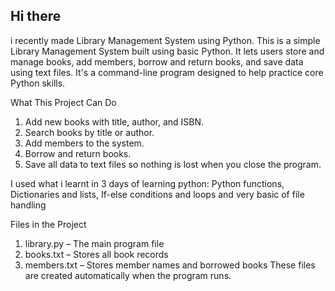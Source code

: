 ## Hi there 
i recently made Library Management System using Python.
This is a simple Library Management System built using basic Python. It lets users store and manage books, add members, borrow and return books, and save data using text files. It's a command-line program designed to help practice core Python skills.

What This Project Can Do
1. Add new books with title, author, and ISBN.
2. Search books by title or author.
3. Add members to the system.
4. Borrow and return books.
5. Save all data to text files so nothing is lost when you close the program.

I used what i learnt in 3 days of learning python:
Python functions, Dictionaries and lists, If-else conditions and loops and very basic of file handling

Files in the Project
1. library.py – The main program file
2. books.txt – Stores all book records
3. members.txt – Stores member names and borrowed books
These files are created automatically when the program runs.
